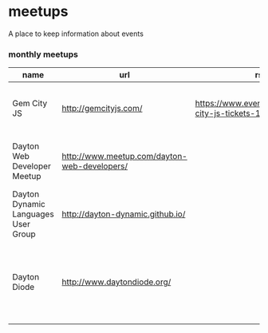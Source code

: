 # meetups

A place to keep information about events


### monthly meetups

name|url|rspv|twitter|github|location
-----|-----|-----|-----|-----|-----
Gem City JS|http://gemcityjs.com/|https://www.eventbrite.com/e/gem-city-js-tickets-15258648027|gemcityjs|https://github.com/gemcityjs/|123 Webster St, Dayton, OH
Dayton Web Developer Meetup|http://www.meetup.com/dayton-web-developers/||||123 Webster St, Dayton, OH
Dayton Dynamic Languages User Group|http://dayton-dynamic.github.io/||||18 W 5th St. Dayton, OH 45402
Dayton Diode|http://www.daytondiode.org/||||1001 E 2nd Street, Suite #2475, Dayton, OH 45402